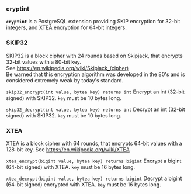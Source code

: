 ### cryptint


**`cryptint`** is a PostgreSQL extension providing SKIP encryption for 32-bit integers, and XTEA encryption for 64-bit integers.

### SKIP32
SKIP32 is a block cipher with 24 rounds based on Skipjack, that encrypts 32-bit values with a 80-bit key.  
See https://en.wikipedia.org/wiki/Skipjack_(cipher)  
Be warned that this encryption algorithm was developed in the 80's and is considered extremely weak by today's standard.

`skip32_encrypt(int value, bytea key) returns int`
Encrypt an int (32-bit signed) with SKIP32. `key` must be 10 bytes long.

`skip32_decrypt(int value, bytea key) returns int`
Decrypt an int (32-bit signed) with SKIP32. `key` must be 10 bytes long.


### XTEA

XTEA is a block cipher with 64 rounds, that encrypts 64-bit values with a 128-bit key.
See https://en.wikipedia.org/wiki/XTEA

`xtea_encrypt(bigint value, bytea key) returns bigint`
Encrypt a bigint (64-bit signed) with XTEA. `key` must be 16 bytes long.

`xtea_decrypt(bigint value, bytea key) returns bigint`
Decrypt a bigint (64-bit signed) encrypted with XTEA. `key` must be 16 bytes long.



